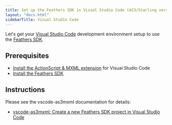 ```yaml
---
title: Set up the Feathers SDK in Visual Studio Code (AS3/Starling version)
layout: "docs.html"
sidebarTitle: Visual Studio Code
---
```


Let's get your [Visual Studio Code](https://code.visualstudio.com/) development environment setup to use the [Feathers SDK](https://feathersui.com/sdk/).

## Prerequisites

- [Install the ActionScript & MXML extension](https://github.com/BowlerHatLLC/vscode-as3mxml/wiki/Install-the-ActionScript-and-MXML-extension-for-Visual-Studio-Code) for Visual Studio Code
- [Install the Feathers SDK](./installation-instructions.md)

## Instructions

Please see the vscode-as3mxml documentation for details:

- [vscode-as3mxml: Create a new Feathers SDK project in Visual Studio Code](https://github.com/BowlerHatLLC/vscode-nextgenas/wiki/Create-a-new-ActionScript-project-in-Visual-Studio-Code-that-targets-the-Feathers-SDK)
